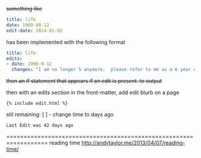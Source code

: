 ~~something like~~
```yml
title: life
date: 1989-09-12
edit-date: 2014-01-02
```

has been implemented with the following format
```yml
title: life
edits:
- date: 1996-9-12
  changes: "I am no longer 5 anymore.  please refer to me as a 6 year old from now on"
```

~~then an if statement that appears if an edit is present. to output~~

then with an edits section in the front-matter, add edit blurb on a page

```
{% include edit.html %}
```

stil remaining:
[ ] - change time to days ago

```
Last Edit was 42 days ago
```


==================================================================
reading time
http://andytaylor.me/2013/04/07/reading-time/
